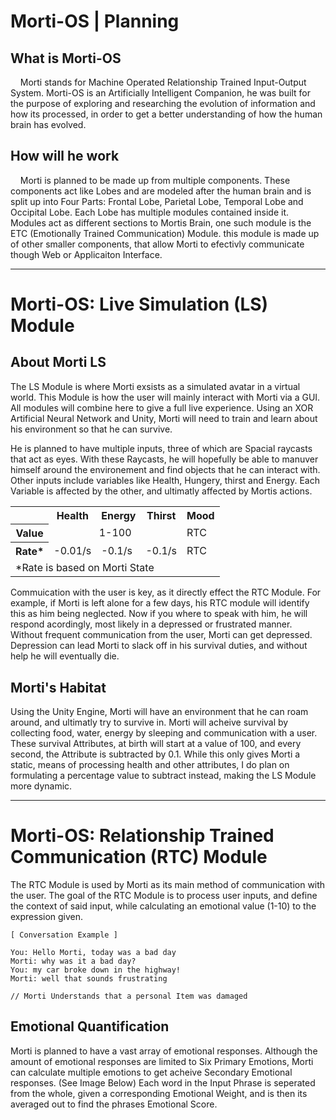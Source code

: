 # Morti-OS | Planning

## What is Morti-OS

&nbsp;&nbsp;&nbsp; Morti stands for Machine Operated Relationship Trained Input-Output System. Morti-OS is an Artificially Intelligent Companion, he was built for the purpose of exploring and researching the evolution of information and how its processed, in order to get a better understanding of how the human brain has evolved.

## How will he work

&nbsp;&nbsp;&nbsp; Morti is planned to be made up from multiple components. These components act like Lobes and are modeled after the human brain and is split up into Four Parts: Frontal Lobe, Parietal Lobe, Temporal Lobe and Occipital Lobe. Each Lobe has multiple modules contained inside it. Modules act as different sections to Mortis Brain, one such module is the ETC (Emotionally Trained Communication) Module. this module is made up of other smaller components, that allow Morti to efectivly communicate though Web or Applicaiton Interface.

---

# Morti-OS: Live Simulation (LS) Module

## About Morti LS

 The LS Module is where Morti exsists as a simulated avatar in a virtual world. This Module is how the user will mainly interact with Morti via a GUI. All modules will combine here to give a full live experience. Using an XOR Artificial Neural Network and Unity, Morti will need to train and learn about his environment so that he can survive.

He is planned to have multiple inputs, three of which are Spacial raycasts that act as eyes. With these Raycasts, he will hopefully be able to manuver himself around the environement and find objects that he can interact with. Other inputs include variables like Health, Hungery, thirst and Energy. Each Variable is affected by the other, and ultimatly affected by Mortis actions.

<table align="center">
<tbody>
    <tr>
        <td></td>
        <th>Health</th>
        <th>Energy</th>
        <th>Thirst</th>
        <th>Mood</th>
    </tr>   
     <tr>
        <th>Value</th>
        <td style="text-align: center;" colspan="3">1-100</td>
        <td>RTC</td>
    </tr>     
    <tr>
        <th>Rate*</th>
        <td>-0.01/s</td>
        <td>-0.1/s</td>
        <td>-0.1/s</td>
        <td>RTC</td>
    </tr>
    <tr>
        <td colspan="6">*Rate is based on Morti State</td>
    </tr>
</tbody>
</table>

Commuication with the user is key, as it directly effect the RTC Module. For example, if Morti is left alone for a few days, his RTC module will identify this as him being neglected. Now if you where to speak with him, he will respond acordingly, most likely in a depressed or frustrated manner. Without frequent communication from the user, Morti can get depressed. Depression can lead Morti to slack off in his survival duties, and without help he will eventually die.

## Morti's Habitat

Using the Unity Engine, Morti will have an environment that he can roam around, and ultimatly try to survive in. Morti will acheive survival by collecting food, water, energy by sleeping and communication with a user. These survival Attributes, at birth will start at a value of 100, and every second, the Attribute is subtracted by 0.1. While this only gives Morti a static, means of processing health and other attributes, I do plan on formulating a percentage value to subtract instead, making the LS Module more dynamic.

---

# Morti-OS: Relationship Trained Communication (RTC) Module

The RTC Module is used by Morti as its main method of communication with the user. The goal of the RTC Module is to process user inputs, and define the context of said input, while calculating an emotional value (1-10) to the expression given.

```text
[ Conversation Example ]

You: Hello Morti, today was a bad day
Morti: why was it a bad day?
You: my car broke down in the highway!
Morti: well that sounds frustrating

// Morti Understands that a personal Item was damaged
````

## Emotional Quantification

Morti is planned to have a vast array of emotional responses. Although the amount of emotional responses are limited to Six Primary Emotions, Morti can calculate multiple emotions to get acheive Secondary Emotional responses. (See Image Below)
Each word in the Input Phrase is seperated from the whole, given a corresponding Emotional Weight, and is then its averaged out to find the phrases Emotional Score.